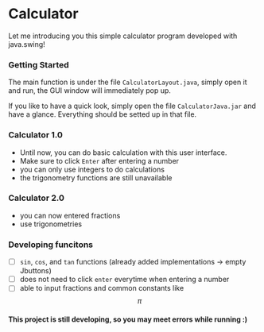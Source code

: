 # Calculator

Let me introducing you this simple calculator program developed with java.swing!

### Getting Started
The main function is under the file ```CalculatorLayout.java```, simply open it and run, the GUI window will immediately pop up.

If you like to have a quick look, simply open the file ```CalculatorJava.jar``` and have a glance. Everything should be setted up in that file.

### Calculator 1.0
- Until now, you can do basic calculation with this user interface.
- Make sure to click ```Enter``` after entering a number
- you can only use integers to do calculations
- the trigonometry functions are still unavailable

### Calculator 2.0 
- you can now entered fractions
- use trigonometries

### Developing funcitons
- [ ] ```sin```, ```cos```, and ```tan``` functions (already added implementations -> empty Jbuttons)
- [ ] does not need to click ```enter``` everytime when entering a number
- [ ] able to input fractions and common constants like $$\pi$$

#### This project is still developing, so you may meet errors while running :)

